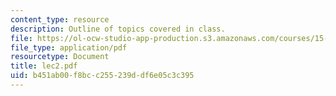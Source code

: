 ```yaml
---
content_type: resource
description: Outline of topics covered in class.
file: https://ol-ocw-studio-app-production.s3.amazonaws.com/courses/15-024-applied-economics-for-managers-summer-2004/b451ab00f8bcc255239ddf6e05c3c395_lec2.pdf
file_type: application/pdf
resourcetype: Document
title: lec2.pdf
uid: b451ab00-f8bc-c255-239d-df6e05c3c395
---
```

